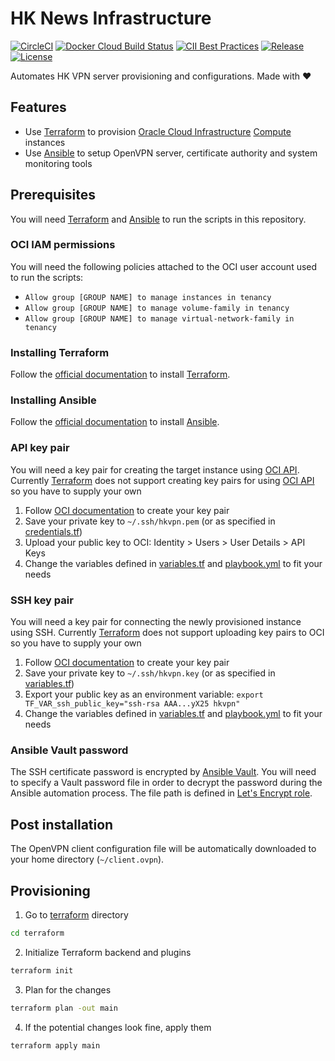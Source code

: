 # HK News Infrastructure

[![CircleCI](https://img.shields.io/circleci/project/github/ayltai/hkvpn-infrastructure/master.svg?style=flat)](https://circleci.com/gh/ayltai/hkvpn-infrastructure)
[![Docker Cloud Build Status](https://img.shields.io/docker/cloud/build/ayltai/hkvpn-infrastructure)](https://cloud.docker.com/u/ayltai/repository/docker/ayltai/hkvpn-infrastructure)
[![CII Best Practices](https://bestpractices.coreinfrastructure.org/projects/3261/badge)](https://bestpractices.coreinfrastructure.org/projects/3261)
[![Release](https://img.shields.io/github/release/ayltai/hkvpn-infrastructure.svg?style=flat)](https://github.com/ayltai/hkvpn-infrastructure/releases)
[![License](https://img.shields.io/github/license/ayltai/hkvpn-infrastructure.svg?style=flat)](https://github.com/ayltai/hkvpn-infrastructure/blob/master/LICENSE)

Automates HK VPN server provisioning and configurations. Made with ❤

## Features
* Use [Terraform](https://www.terraform.io/) to provision [Oracle Cloud Infrastructure](https://www.oracle.com/cloud/) [Compute](https://www.oracle.com/cloud/compute/) instances
* Use [Ansible](https://www.ansible.com/) to setup OpenVPN server, certificate authority and system monitoring tools

## Prerequisites
You will need [Terraform](https://www.terraform.io/) and [Ansible](https://www.ansible.com/) to run the scripts in this repository.

### OCI IAM permissions
You will need the following policies attached to the OCI user account used to run the scripts:
* `Allow group [GROUP NAME] to manage instances in tenancy`
* `Allow group [GROUP NAME] to manage volume-family in tenancy`
* `Allow group [GROUP NAME] to manage virtual-network-family in tenancy`

### Installing Terraform
Follow the [official documentation](https://learn.hashicorp.com/terraform/getting-started/install.html) to install [Terraform](https://www.terraform.io/).

### Installing Ansible
Follow the [official documentation](https://docs.ansible.com/ansible/latest/installation_guide/intro_installation.html) to install [Ansible](https://www.ansible.com/).

### API key pair
You will need a key pair for creating the target instance using [OCI API](https://docs.cloud.oracle.com/iaas/api/). Currently [Terraform](https://www.terraform.io/) does not support creating key pairs for using [OCI API](https://docs.cloud.oracle.com/iaas/api/) so you have to supply your own

1. Follow [OCI documentation](https://docs.cloud.oracle.com/iaas/Content/API/Concepts/apisigningkey.htm) to create your key pair
2. Save your private key to `~/.ssh/hkvpn.pem` (or as specified in [credentials.tf](https://github.com/ayltai/hkvpn-infrastructure/tree/master/terraform/variables.tf))
3. Upload your public key to OCI: Identity > Users > User Details > API Keys
4. Change the variables defined in [variables.tf](https://github.com/ayltai/hkvpn-infrastructure/tree/master/terraform/variables.tf) and [playbook.yml](https://github.com/ayltai/hkvpn-infrastructure/tree/master/ansible/playbook.yml) to fit your needs

### SSH key pair
You will need a key pair for connecting the newly provisioned instance using SSH. Currently [Terraform](https://www.terraform.io/) does not support uploading key pairs to OCI so you have to supply your own

1. Follow [OCI documentation](https://docs.cloud.oracle.com/iaas/Content/GSG/Tasks/creatingkeys.htm) to create your key pair
2. Save your private key to `~/.ssh/hkvpn.key` (or as specified in [variables.tf](https://github.com/ayltai/hkvpn-infrastructure/tree/master/terraform/variables.tf))
3. Export your public key as an environment variable: `export TF_VAR_ssh_public_key="ssh-rsa AAA...yX25 hkvpn"`
4. Change the variables defined in [variables.tf](https://github.com/ayltai/hkvpn-infrastructure/tree/master/terraform/variables.tf) and [playbook.yml](https://github.com/ayltai/hkvpn-infrastructure/tree/master/ansible/playbook.yml) to fit your needs

### Ansible Vault password
The SSH certificate password is encrypted by [Ansible Vault](https://docs.ansible.com/ansible/latest/user_guide/vault.html). You will need to specify a Vault password file in order to decrypt the password during the Ansible automation process. The file path is defined in [Let's Encrypt role](https://github.com/ayltai/hkvpn-infrastructure/tree/master/ansible/letsencrypt/vars/main.yml).

## Post installation
The OpenVPN client configuration file will be automatically downloaded to your home directory (`~/client.ovpn`).

## Provisioning
1. Go to [terraform](https://github.com/ayltai/hkvpn-infrastructure/tree/master/terraform) directory
  ```sh
  cd terraform
  ```
2. Initialize Terraform backend and plugins
  ```sh
  terraform init
  ```
3. Plan for the changes
  ```sh
  terraform plan -out main
  ```
4. If the potential changes look fine, apply them
  ```sh
  terraform apply main
  ```
